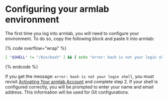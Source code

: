 # Configuring your armlab environment

The first time you log into armlab, you will need to configure your environment. To do so, copy the following block and paste it into armlab:  &#x20;

{% code overflow="wrap" %}
```bash
[ "$SHELL" != "/bin/bash" ] && { echo "error: bash is not your login shell"; exit 1; }; \cp /u/cos217/.bash_profile /u/cos217/.bashrc /u/cos217/.emacs /u/cos217/.splintrc ~/; read -p "Enter your name: " name; read -p "Enter your email address: " email; git config --global user.name "$name"; git config --global user.email "$email"; git config --global core.editor emacs; git config --global color.ui auto; exec bash
```
{% endcode %}

If you get the message: `error: bash is not your login shell`, you must revisit [Activating Your armlab Account](activating-your-armlab-account.md) and complete step 2. If your shell is configured correctly, you will be prompted to enter your name and email address. This information will be used for Git configurations.&#x20;
